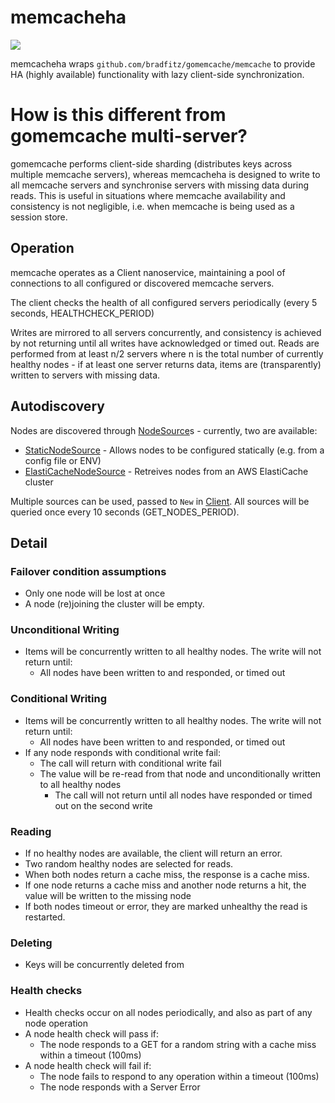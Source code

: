 # memcacheha

[![](https://godoc.org/github.com/apitalent/memcacheha?status.svg)](https://godoc.org/github.com/apitalent/memcacheha)

memcacheha wraps `github.com/bradfitz/gomemcache/memcache` to provide HA (highly available) functionality with lazy client-side synchronization.

# How is this different from gomemcache multi-server?

gomemcache performs client-side sharding (distributes keys across multiple memcache servers), whereas memcacheha 
is designed to write to all memcache servers and synchronise servers with missing data during reads. This is useful 
in situations where memcache availability and consistency is not negligible, i.e. when memcache is being used as a 
session store.

## Operation

memcache operates as a Client nanoservice, maintaining a pool of connections to all configured or discovered memcache
servers. 

The client checks the health of all configured servers periodically (every 5 seconds, HEALTHCHECK_PERIOD)

Writes are mirrored to all servers concurrently, and consistency is achieved by not returning until all writes 
have acknowledged or timed out. Reads are performed from at least n/2 servers where n is the total number of currently
healthy nodes - if at least one server returns data, items are (transparently) written to servers with missing data. 

## Autodiscovery

Nodes are discovered through [NodeSource](./node_source.go)s - currently, two are available:

* [StaticNodeSource](./static_node_source.go) - Allows nodes to be configured statically (e.g. from a config file or ENV)
* [ElastiCacheNodeSource](./elasticache_node_source) - Retreives nodes from an AWS ElastiCache cluster

Multiple sources can be used, passed to `New` in [Client](./client.go). All sources will be queried once every 10 seconds (GET_NODES_PERIOD).

## Detail

### Failover condition assumptions

* Only one node will be lost at once
* A node (re)joining the cluster will be empty.

### Unconditional Writing

* Items will be concurrently written to all healthy nodes. The write will not return until:
	* All nodes have been written to and responded, or timed out

### Conditional Writing

* Items will be concurrently written to all healthy nodes. The write will not return until:
	* All nodes have been written to and responded, or timed out
* If any node responds with conditional write fail:
	* The call will return with conditional write fail
	* The value will be re-read from that node and unconditionally written to all healthy nodes
		* The call will not return until all nodes have responded or timed out on the second write

### Reading

* If no healthy nodes are available, the client will return an error.
* Two random healthy nodes are selected for reads.
* When both nodes return a cache miss, the response is a cache miss.
* If one node returns a cache miss and another node returns a hit, the value will be written to the missing node
* If both nodes timeout or error, they are marked unhealthy the read is restarted.

### Deleting

* Keys will be concurrently deleted from 

### Health checks

* Health checks occur on all nodes periodically, and also as part of any node operation
* A node health check will pass if:
	* The node responds to a GET for a random string with a cache miss within a timeout (100ms)
* A node health check will fail if:
	* The node fails to respond to any operation within a timeout (100ms)
	* The node responds with a Server Error

